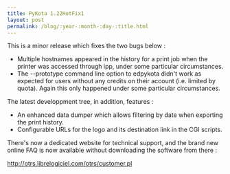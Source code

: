 ```yaml
---
title: PyKota 1.22HotFix1
layout: post
permalink: /blog/:year-:month-:day-:title.html
---
```


This is a minor release which fixes the two bugs below : 
  - Multiple hostnames appeared in the history for a print job when the printer was accessed through ipp, under some particular circumstances. 
  - The --prototype command line option to edpykota didn't work as expected for users without any credits on their account (i.e. limited by quota). Again this only happened under some particular circumstances.

The latest developpment tree, in addition, features :
  - An enhanced data dumper which allows filtering by date when exporting the print history.
 - Configurable URLs for the logo and its destination link in the CGI scripts.

There's now a dedicated website for technical support, and the brand new online FAQ is now available without downloading the software from there :

  http://otrs.librelogiciel.com/otrs/customer.pl



